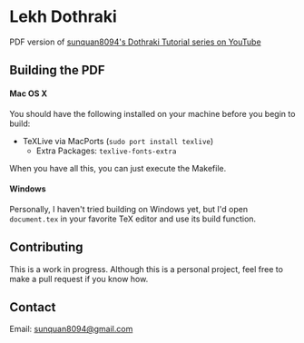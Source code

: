 # Lekh Dothraki
PDF version of [sunquan8094's Dothraki Tutorial series on YouTube](https://www.youtube.com/playlist?list=PL6EA0D1E2E21A5B0D)

Building the PDF
---
#### Mac OS X
You should have the following installed on your machine before you begin to build:
- TeXLive via MacPorts (`sudo port install texlive`)
  - Extra Packages: `texlive-fonts-extra`

When you have all this, you can just execute the Makefile.

#### Windows
Personally, I haven't tried building on Windows yet, but I'd open `document.tex` in your favorite TeX editor and use its build function.

Contributing
---
This is a work in progress. Although this is a personal project, feel free to
make a pull request if you know how.

Contact
---
Email: [sunquan8094@gmail.com](mailto:sunquan8094@gmail.com)
